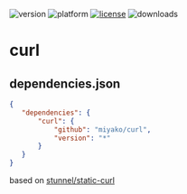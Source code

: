 ![version](https://img.shields.io/badge/version-20%2B-E23089)
![platform](https://img.shields.io/static/v1?label=platform&message=mac-intel%20|%20mac-arm%20|%20win-64&color=blue)
[![license](https://img.shields.io/github/license/miyako/curl)](LICENSE)
![downloads](https://img.shields.io/github/downloads/miyako/curl/total)

# curl

## dependencies.json

 ```json
{
	"dependencies": {
		"curl": {
			"github": "miyako/curl",
			"version": "*"
		}
	}
}
```

based on [stunnel/static-curl](https://github.com/stunnel/static-curl)
